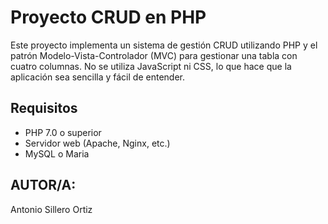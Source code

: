 # Proyecto CRUD en PHP

Este proyecto implementa un sistema de gestión CRUD utilizando PHP y el patrón Modelo-Vista-Controlador (MVC) para gestionar una tabla con cuatro columnas. 
No se utiliza JavaScript ni CSS, lo que hace que la aplicación sea sencilla y fácil de entender.

## Requisitos

- PHP 7.0 o superior
- Servidor web (Apache, Nginx, etc.)
- MySQL o Maria

## AUTOR/A:
Antonio Sillero Ortiz